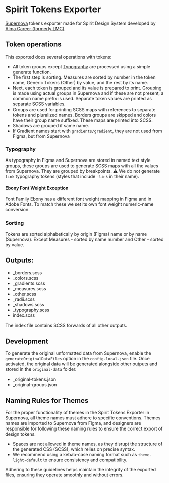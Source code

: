 # Spirit Tokens Exporter

[Supernova][supernova-studio] tokens exporter made for Spirit Design System developed by [Alma Career (formerly LMC)][alma-career].

## Token operations

This exported does several operations with tokens:

- All token groups except [Typography](#typography) are processed using a simple generate function.
- The first step is sorting. Measures are sorted by number in the token name, Generic Tokens (Other) by value, and the rest by its name.
- Next, each token is grouped and its value is prepared to print. Grouping is made using actual groups in Supernova and if these are not present, a common name prefix is used. Separate token values are printed as separate SCSS variables.
- Groups are used for printing SCSS maps with references to separate tokens and pluralized names. Borders groups are skipped and colors have their group name suffixed. These maps are printed into SCSS.
- Shadows are grouped if same name.
- If Gradient names start with `gradients/gradient`, they are not used from Figma, but from Supernova

### Typography

As typography in Figma and Supernova are stored in named text style groups, these groups are used to generate SCSS maps with all the values from Supernova. They are grouped by breakpoints.
⚠️ We do not generate `link` typography tokens (styles that include `-link` in their name).

#### Ebony Font Weight Exception

Font Family Ebony has a different font weight mapping in Figma and in Adobe Fonts. To match these we set its own font weight numeric-name conversion.

### Sorting

Tokens are sorted alphabetically by origin (Figma) name or by name (Supernova). Except Measures - sorted by name number and Other - sorted by value.

## Outputs:

- \_borders.scss
- \_colors.scss
- \_gradients.scss
- \_measures.scss
- \_other.scss
- \_radii.scss
- \_shadows.scss
- \_typography.scss
- index.scss

The index file contains SCSS forwards of all other outputs.

## Development

To generate the original unformatted data from Supernova, enable the `generateOriginalDataFiles` option in the `config.local.json` file.
Once activated, the original data will be generated alongside other outputs and stored in the `original-data` folder.

- \_original-tokens.json
- \_original-groups.json

## Naming Rules for Themes

For the proper functionality of themes in the Spirit Tokens Exporter in Supernova, all theme names must adhere to specific conventions.
Themes names are imported to Supernova from Figma, and designers are responsible for following these naming rules to ensure the correct
export of design tokens.

- Spaces are not allowed in theme names, as they disrupt the structure of the generated CSS (SCSS), which relies on precise syntax.
- We recommend using a kebab-case naming format such as `theme-light-default` to ensure consistency and compatibility.

Adhering to these guidelines helps maintain the integrity of the exported files, ensuring they operate smoothly and without errors.

[supernova-studio]: https://github.com/Supernova-Studio
[alma-career]: https://github.com/lmc-eu
